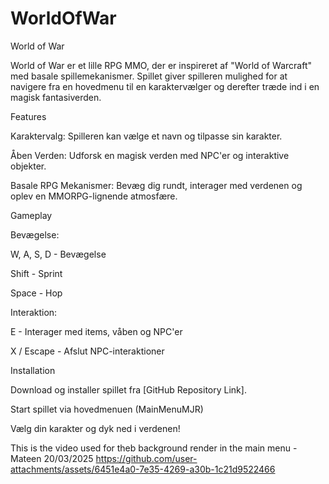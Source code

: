 # WorldOfWar
 
World of War

World of War er et lille RPG MMO, der er inspireret af "World of Warcraft" med basale spillemekanismer. Spillet giver spilleren mulighed for at navigere fra en hovedmenu til en karaktervælger og derefter træde ind i en magisk fantasiverden.

Features

Karaktervalg: Spilleren kan vælge et navn og tilpasse sin karakter.

Åben Verden: Udforsk en magisk verden med NPC'er og interaktive objekter.

Basale RPG Mekanismer: Bevæg dig rundt, interager med verdenen og oplev en MMORPG-lignende atmosfære.

Gameplay

Bevægelse:

W, A, S, D - Bevægelse

Shift - Sprint

Space - Hop

Interaktion:

E - Interager med items, våben og NPC'er

X / Escape - Afslut NPC-interaktioner

Installation

Download og installer spillet fra [GitHub Repository Link].

Start spillet via hovedmenuen (MainMenuMJR)

Vælg din karakter og dyk ned i verdenen!

This is the video used for theb background render in the main menu - Mateen 20/03/2025
https://github.com/user-attachments/assets/6451e4a0-7e35-4269-a30b-1c21d9522466

